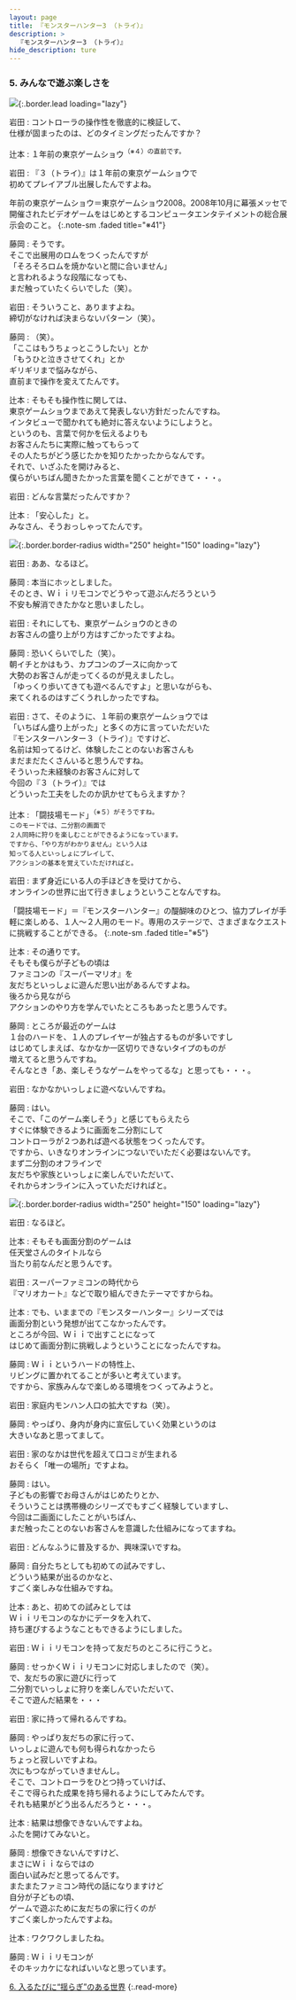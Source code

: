 ```yaml
---
layout: page
title: 『モンスターハンター3 （トライ）』
description: >
  『モンスターハンター3 （トライ）』
hide_description: ture
---
```


### 5. みんなで遊ぶ楽しさを

![](/interviews/jp/wii/rmhj/vol1/img/mainvisual5.jpg){:.border.lead loading="lazy"}

岩田
: コントローラの操作性を徹底的に検証して、<br>仕様が固まったのは、どのタイミングだったんですか？

辻本
: １年前の東京ゲームショウ<SUP>（※４）の直前です。

岩田
: 『３（トライ）』は１年前の東京ゲームショウで<br>初めてプレイアブル出展したんですよね。

年前の東京ゲームショウ＝東京ゲームショウ2008。2008年10月に幕張メッセで開催されたビデオゲームをはじめとするコンピュータエンタテイメントの総合展示会のこと。
{:.note-sm .faded title="※41"}

藤岡
: そうです。<br>そこで出展用のロムをつくったんですが<br>「そろそろロムを焼かないと間に合いません」<br>と言われるような段階になっても、<br>まだ触っていたくらいでした（笑）。

岩田
: そういうこと、ありますよね。<br>締切がなければ決まらないパターン（笑）。

藤岡
: （笑）。<br>「ここはもうちょっとこうしたい」とか<br>「もうひと泣きさせてくれ」とか<br>ギリギリまで悩みながら、<br>直前まで操作を変えてたんです。

辻本
: そもそも操作性に関しては、<br>東京ゲームショウまであえて発表しない方針だったんですね。<br>インタビューで聞かれても絶対に答えないようにしようと。<br>というのも、言葉で何かを伝えるよりも<br>お客さんたちに実際に触ってもらって<br>その人たちがどう感じたかを知りたかったからなんです。<br>それで、いざふたを開けみると、<br>僕らがいちばん聞きたかった言葉を聞くことができて・・・。

岩田
: どんな言葉だったんですか？

辻本
: 「安心した」と。<br>みなさん、そうおっしゃってたんです。

![](/interviews/jp/wii/rmhj/vol1/img/photo13.jpg){:.border.border-radius width="250" height="150" loading="lazy"}

岩田
: ああ、なるほど。

藤岡
: 本当にホッとしました。<br>そのとき、Ｗｉｉリモコンでどうやって遊ぶんだろうという<br>不安も解消できたかなと思いましたし。

岩田
: それにしても、東京ゲームショウのときの<br>お客さんの盛り上がり方はすごかったですよね。

藤岡
: 恐いくらいでした（笑）。<br>朝イチとかはもう、カプコンのブースに向かって<br>大勢のお客さんが走ってくるのが見えましたし。<br>「ゆっくり歩いてきても遊べるんですよ」と思いながらも、<br>来てくれるのはすごくうれしかったですね。

岩田
: さて、そのように、１年前の東京ゲームショウでは<br>「いちばん盛り上がった」と多くの方に言っていただいた<br>『モンスターハンター３（トライ）』ですけど、<br>名前は知ってるけど、体験したことのないお客さんも<br>まだまだたくさんいると思うんですね。<br>そういった未経験のお客さんに対して<br>今回の『３（トライ）』では<br>どういった工夫をしたのか訊かせてもらえますか？

辻本
: 「闘技場モード」<SUP>（※５）がそうですね。<br>このモードでは、二分割の画面で<br>２人同時に狩りを楽しむことができるようになっています。<br>ですから、「やり方がわかりません」という人は<br>知ってる人といっしょにプレイして、<br>アクションの基本を覚えていただければと。

岩田
: まず身近にいる人の手ほどきを受けてから、<br>オンラインの世界に出て行きましょうということなんですね。

「闘技場モード」＝『モンスターハンター』の醍醐味のひとつ、協力プレイが手軽に楽しめる、１人〜２人用のモード。専用のステージで、さまざまなクエストに挑戦することができる。
{:.note-sm .faded title="※5"}

辻本
: その通りです。<br>そもそも僕らが子どもの頃は<br>ファミコンの『スーパーマリオ』を<br>友だちといっしょに遊んだ思い出があるんですよね。<br>後ろから見ながら<br>アクションのやり方を学んでいたところもあったと思うんです。

藤岡
: ところが最近のゲームは<br>１台のハードを、１人のプレイヤーが独占するものが多いですし<br>はじめてしまえば、なかなか一区切りできないタイプのものが<br>増えてると思うんですね。<br>そんなとき「あ、楽しそうなゲームをやってるな」と思っても・・・。

岩田
: なかなかいっしょに遊べないんですね。

藤岡
: はい。<br>そこで、「このゲーム楽しそう」と感じてもらえたら<br>すぐに体験できるように画面を二分割にして<br>コントローラが２つあれば遊べる状態をつくったんです。<br>ですから、いきなりオンラインにつないでいただく必要はないんです。<br>まず二分割のオフラインで<br>友だちや家族といっしょに楽しんでいただいて、<br>それからオンラインに入っていただければと。

![](/interviews/jp/wii/rmhj/vol1/img/photo14.jpg){:.border.border-radius width="250" height="150" loading="lazy"}

岩田
: なるほど。

辻本
: そもそも画面分割のゲームは<br>任天堂さんのタイトルなら<br>当たり前なんだと思うんです。

岩田
: スーパーファミコンの時代から<br>『マリオカート』などで取り組んできたテーマですからね。

辻本
: でも、いままでの『モンスターハンター』シリーズでは<br>画面分割という発想が出てこなかったんです。<br>ところが今回、Ｗｉｉで出すことになって<br>はじめて画面分割に挑戦しようということになったんですね。

藤岡
: Ｗｉｉというハードの特性上、<br>リビングに置かれてることが多いと考えています。<br>ですから、家族みんなで楽しめる環境をつくってみようと。

岩田
: 家庭内モンハン人口の拡大ですね（笑）。

藤岡
: やっぱり、身内が身内に宣伝していく効果というのは<br>大きいなあと思ってまして。

岩田
: 家のなかは世代を超えて口コミが生まれる<br>おそらく「唯一の場所」ですよね。

藤岡
: はい。<br>子どもの影響でお母さんがはじめたりとか、<br>そういうことは携帯機のシリーズでもすごく経験していますし、<br>今回は二画面にしたことがいちばん、<br>まだ触ったことのないお客さんを意識した仕組みになってますね。

岩田
: どんなふうに普及するか、興味深いですね。

藤岡
: 自分たちとしても初めての試みですし、<br>どういう結果が出るのかなと、<br>すごく楽しみな仕組みですね。

辻本
: あと、初めての試みとしては<br>Ｗｉｉリモコンのなかにデータを入れて、<br>持ち運びするようなこともできるようにしました。

岩田
: Ｗｉｉリモコンを持って友だちのところに行こうと。

藤岡
: せっかくＷｉｉリモコンに対応しましたので（笑）。<br>で、友だちの家に遊びに行って<br>二分割でいっしょに狩りを楽しんでいただいて、<br>そこで遊んだ結果を・・・

岩田
: 家に持って帰れるんですね。

藤岡
: やっぱり友だちの家に行って、<br>いっしょに遊んでも何も得られなかったら<br>ちょっと寂しいですよね。<br>次にもつながっていきませんし。<br>そこで、コントローラをひとつ持っていけば、<br>そこで得られた成果を持ち帰れるようにしてみたんです。<br>それも結果がどう出るんだろうと・・・。

辻本
: 結果は想像できないんですよね。<br>ふたを開けてみないと。

藤岡
: 想像できないんですけど、<br>まさにＷｉｉならではの<br>面白い試みだと思ってるんです。<br>またまたファミコン時代の話になりますけど<br>自分が子どもの頃、<br>ゲームで遊ぶために友だちの家に行くのが<br>すごく楽しかったんですよね。

辻本
: ワクワクしましたね。

藤岡
: Ｗｉｉリモコンが<br>そのキッカケになればいいなと思っています。

[6. 入るたびに“揺らぎ”のある世界](6.md)
{:.read-more}

